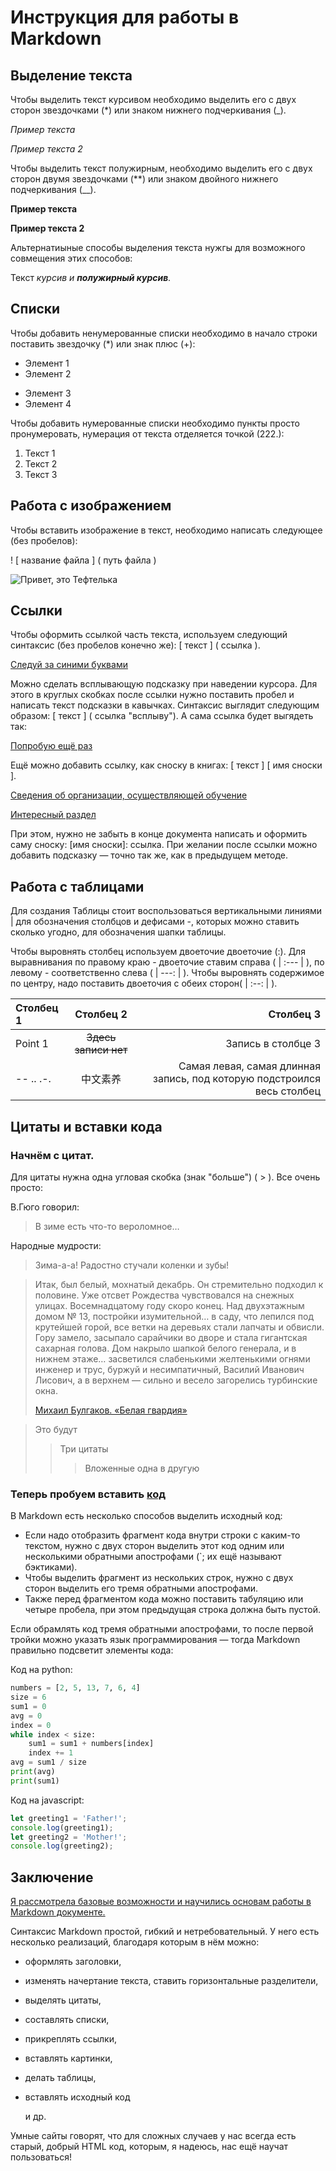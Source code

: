 # Инструкция для работы в Markdown

## Выделение текста

Чтобы выделить текст курсивом необходимо выделить его с двух сторон звездочками (*) или знаком нижнего подчеркивания (_).

*Пример текста*

_Пример текста 2_

Чтобы выделить текст полужирным, необходимо выделить его с двух сторон двумя звездочками (**) или знаком двойного нижнего подчеркивания (__).

**Пример текста**

__Пример текста 2__

Альтернатиыные способы выделения текста нужгы для возможного совмещения этих способов:

Текст _курсив и **полужирный курсив**._

## Списки

Чтобы добавить ненумерованные списки необходимо в начало строки поставить звездочку (*) или знак плюс (+):

* Элемент 1
* Элемент 2
+ Элемент 3
+ Элемент 4

Чтобы добавить нумерованные списки необходимо пункты просто пронумеровать, нумерация от текста отделяется точкой (222.):

1. Текст 1
2. Текст 2
3. Текст 3

## Работа с изображением

Чтобы вставить изображение в текст, необходимо написать следующее (без пробелов): 

! [ название файла ] ( путь файла )

![Привет, это Тефтелька](Teftelka.jpg)

## Ссылки

Чтобы оформить ссылкой часть текста, используем следующий синтаксис (без пробелов конечно же): [ текст ] ( ссылка ). 

[Следуй за синими буквами](https://gb.ru/company)

Можно сделать всплывающую подсказку при наведении курсора. Для этого в круглых скобках после ссылки нужно поставить пробел и написать текст подсказки в кавычках. Синтаксис выглядит следующим образом: [ текст ] ( ссылка "всплыву"). А сама ссылка будет выгядеть так:

[Попробую ещё раз](https://gb.ru/company "я стану программистом")

Ещё можно добавить ссылку, как сноску в книгах: [ текст ] [ имя сноски ]. 

[Сведения об организации, осуществляющей обучение][1]

[Интересный раздел][Point Two]

При этом, нужно не забыть в конце документа написать и оформить саму сноску: [имя сноски]: ссылка. При желании после ссылки можно добавить подсказку — точно так же, как в предыдущем методе.

[1]: https://gb.ru/aboutcompany

[Point Two]: https://gb.ru/aboutcompany_material_support "Как жаль("

## Работа с таблицами

Для создания Таблицы стоит воспользоваться вертикальными линиями | для обозначения столбцов и дефисами -, которых можно ставить сколько угодно, для обозначения шапки таблицы. 

Чтобы выровнять столбец используем двоеточие двоеточие (:). Для выравнивания по правому краю - двоеточие ставим справа ( | :--- | ), по левому - соответственно слева ( | ---: | ). Чтобы выровнять содержимое по центру, надо поставить двоеточия с обеих сторон( | :--: | ).

|Столбец 1|Столбец 2|Столбец 3|
|:-|:--------:|---:|
|Point 1| ~~Здесь записи нет~~ |Запись в столбце 3|
|-- .. .-.|中文素养|Самая левая, самая длинная запись, под которую подстроился весь столбец|

## Цитаты и вставки кода

### Начнём с цитат.

Для цитаты нужна одна угловая скобка (знак "больше") ( > ). Все очень просто:

В.Гюго говорил:
> В зиме есть что-то вероломное…


Народные мудрости:
> Зима-а-а! Радостно стучали коленки и зубы!

> Итак, был белый, мохнатый декабрь. Он стремительно подходил к половине. Уже отсвет Рождества​ чувствовался на снежных улицах. Восемнадцатому году скоро конец. Над двухэтажным домом № 13, постройки изумительной… в саду, что лепился под крутейшей горой, все ветки на деревьях стали лапчаты и обвисли. Гору замело, засыпало сарайчики во дворе и стала гигантская сахарная голова. Дом накрыло шапкой белого генерала, и в нижнем этаже… засветился слабенькими желтенькими огнями инженер и трус, буржуй и несимпатичный, Василий Иванович Лисович, а в верхнем — сильно и весело загорелись турбинские окна. 
>
>[Михаил Булгаков. «Белая гвардия»](https://www.culture.ru/materials/256095/5-citat-o-zime-iz-klassicheskikh-romanov?ysclid=lpprztgtn436498089)

>Это будут
>
>>Три цитаты
>>
>>>Вложенные одна в другую

### Теперь пробуем вставить [код](https://skillbox.ru/media/code/yazyk-razmetki-markdown-shpargalka-po-sintaksisu-s-primerami/?ysclid=lppm9ax6v0187933958#stk-18)

В Markdown есть несколько способов выделить исходный код:

- Если надо отобразить фрагмент кода внутри строки с каким-то текстом, нужно с двух сторон выделить этот код одним или несколькими обратными апострофами (`; их ещё называют бэктиками).
- Чтобы выделить фрагмент из нескольких строк, нужно с двух сторон выделить его тремя обратными апострофами.
- Также перед фрагментом кода можно поставить табуляцию или четыре пробела, при этом предыдущая строка должна быть пустой.

Если обрамлять код тремя обратными апострофами, то после первой тройки можно указать язык программирования — тогда Markdown правильно подсветит элементы кода:

Код на python:

```python
numbers = [2, 5, 13, 7, 6, 4]
size = 6
sum1 = 0
avg = 0
index = 0
while index < size:
    sum1 = sum1 + numbers[index]
    index += 1
avg = sum1 / size
print(avg)
print(sum1)
```
Код на javascript:

```javascript
let greeting1 = 'Father!';
console.log(greeting1);
let greeting2 = 'Mother!';
console.log(greeting2);
```

## Заключение

<u>Я рассмотрела базовые возможности и научились основам работы в Markdown документе.</u>

Синтаксис Markdown простой, гибкий и нетребовательный. У него есть несколько реализаций, благодаря которым в нём можно:

* оформлять заголовки,
* изменять начертание текста,
ставить горизонтальные разделители,
* выделять цитаты,
* составлять списки,
* прикреплять ссылки,
* вставлять картинки, 
* делать таблицы,
* вставлять исходный код 

    и др.

Умные сайты говорят, что для сложных случаев у нас всегда есть старый, добрый HTML код, которым, я надеюсь, нас ещё научат пользоваться!